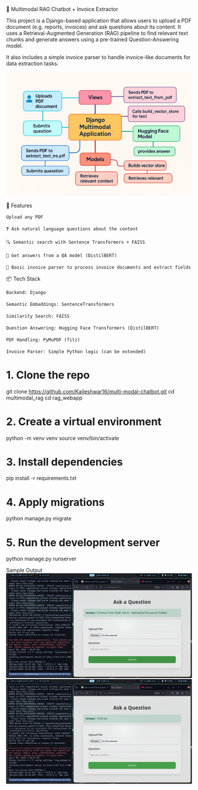 🧠 Multimodal RAG Chatbot + Invoice Extractor

This project is a Django-based application that allows users to upload a PDF document (e.g. reports, invoices) and ask questions about its content. It uses a Retrieval-Augmented Generation (RAG) pipeline to find relevant text chunks and generate answers using a pre-trained Question-Answering model.



It also includes a simple invoice parser to handle invoice-like documents for data extraction tasks.

![Multimodal RAG System Diagram](assets/architecture.png)


🚀 Features

    Upload any PDF

    ❓ Ask natural language questions about the content

    🔍 Semantic search with Sentence Transformers + FAISS

    🤖 Get answers from a QA model (DistilBERT)

    🧾 Basic invoice parser to process invoice documents and extract fields


📦 Tech Stack

    Backend: Django

    Semantic Embeddings: SentenceTransformers

    Similarity Search: FAISS

    Question Answering: Hugging Face Transformers (DistilBERT)

    PDF Handling: PyMuPDF (fitz)

    Invoice Parser: Simple Python logic (can be extended)



# 1. Clone the repo
git clone https://github.com/Kaileshwar16/multi-modal-chatbot.git
cd multimodal_rag
cd rag_webapp

# 2. Create a virtual environment
python -m venv venv
source venv/bin/activate

# 3. Install dependencies
pip install -r requirements.txt

# 4. Apply migrations
python manage.py migrate

# 5. Run the development server
python manage.py runserver

Sample Output
![Multimodal RAG System Output](assets/multimodalO.png)
![Multimodal RAG System Output](assets/multimodalO2.png)

